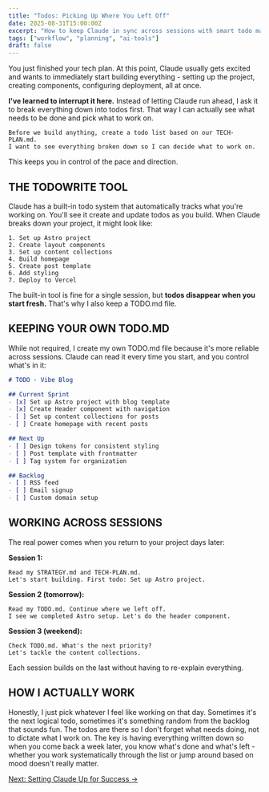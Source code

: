 ```yaml
---
title: "Todos: Picking Up Where You Left Off"
date: 2025-08-31T15:00:00Z
excerpt: "How to keep Claude in sync across sessions with smart todo management."
tags: ["workflow", "planning", "ai-tools"]
draft: false
---
```


You just finished your tech plan. At this point, Claude usually gets excited and wants to immediately start building everything - setting up the project, creating components, configuring deployment, all at once.

**I've learned to interrupt it here.** Instead of letting Claude run ahead, I ask it to break everything down into todos first. That way I can actually see what needs to be done and pick what to work on.

```
Before we build anything, create a todo list based on our TECH-PLAN.md. 
I want to see everything broken down so I can decide what to work on.
```

This keeps you in control of the pace and direction.

## THE TODOWRITE TOOL

Claude has a built-in todo system that automatically tracks what you're working on. You'll see it create and update todos as you build. When Claude breaks down your project, it might look like:

```
1. Set up Astro project
2. Create layout components
3. Set up content collections
4. Build homepage
5. Create post template
6. Add styling
7. Deploy to Vercel
```

The built-in tool is fine for a single session, but **todos disappear when you start fresh.** That's why I also keep a TODO.md file.

## KEEPING YOUR OWN TODO.MD

While not required, I create my own TODO.md file because it's more reliable across sessions. Claude can read it every time you start, and you control what's in it:

```markdown
# TODO - Vibe Blog

## Current Sprint
- [x] Set up Astro project with blog template
- [x] Create Header component with navigation
- [ ] Set up content collections for posts
- [ ] Create homepage with recent posts

## Next Up
- [ ] Design tokens for consistent styling
- [ ] Post template with frontmatter
- [ ] Tag system for organization

## Backlog
- [ ] RSS feed
- [ ] Email signup
- [ ] Custom domain setup
```

## WORKING ACROSS SESSIONS

The real power comes when you return to your project days later:

**Session 1:**
```
Read my STRATEGY.md and TECH-PLAN.md. 
Let's start building. First todo: Set up Astro project.
```

**Session 2 (tomorrow):**
```
Read my TODO.md. Continue where we left off.
I see we completed Astro setup. Let's do the header component.
```

**Session 3 (weekend):**
```
Check TODO.md. What's the next priority?
Let's tackle the content collections.
```

Each session builds on the last without having to re-explain everything.

## HOW I ACTUALLY WORK

Honestly, I just pick whatever I feel like working on that day. Sometimes it's the next logical todo, sometimes it's something random from the backlog that sounds fun. The todos are there so I don't forget what needs doing, not to dictate what I work on. The key is having everything written down so when you come back a week later, you know what's done and what's left - whether you work systematically through the list or jump around based on mood doesn't really matter.

[Next: Setting Claude Up for Success →](/posts/setting-claude-up-for-success)